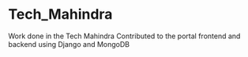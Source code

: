 # Tech_Mahindra
Work done in the Tech Mahindra
Contributed to the portal frontend and backend using Django and MongoDB
  
